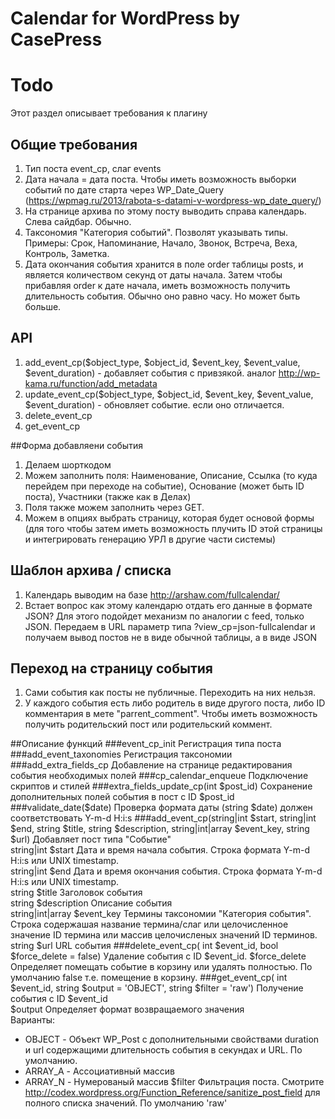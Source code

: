 Calendar for WordPress by CasePress
=====================

# Todo
Этот раздел описывает требования к плагину
## Общие требования
1. Тип поста event_cp, слаг events
2. Дата начала = дата поста. Чтобы иметь возможность выборки событий по дате старта через WP_Date_Query (https://wpmag.ru/2013/rabota-s-datami-v-wordpress-wp_date_query/)
3. На странице архива по этому посту выводить справа календарь. Слева сайдбар. Обычно.
4. Таксономия "Категория событий". Позволят указывать типы. Примеры: Срок, Напоминание, Начало, Звонок, Встреча, Веха, Контроль, Заметка.
5. Дата окончания события хранится в поле order таблицы posts, и является количеством секунд от даты начала. Затем чтобы прибавляя order к дате начала, иметь возможность получить длительность события. Обычно оно равно часу. Но может быть больше.


## API
1. add_event_cp($object_type, $object_id, $event_key, $event_value, $event_duration) - добавляет события с привзякой. аналог http://wp-kama.ru/function/add_metadata
2. update_event_cp($object_type, $object_id, $event_key, $event_value, $event_duration) - обновляет событие. если оно отличается.
3. delete_event_cp
4. get_event_cp


##Форма добавляени события
1. Делаем шорткодом
2. Можем заполнить поля: Наименование, Описание, Ссылка (то куда перейдем при переходе на событие), Основание (может быть ID поста), Участники (также как в Делах)
3. Поля также можем заполнить через GET.
4. Можем в опциях выбрать страницу, которая будет основой формы (для того чтобы затем иметь возможность плучить ID этой страницы и интегрировать генерацию УРЛ в другие части системы)


## Шаблон архива / списка
1. Календарь выводим на базе http://arshaw.com/fullcalendar/
2. Встает вопрос как этому календарю отдать его данные в формате JSON? Для этого подойдет механизм по аналогии с feed, только JSON. Передаем в URL параметр типа ?view_cp=json-fullcalendar и получаем вывод постов не в виде обычной таблицы, а в виде JSON


## Переход на страницу события
1. Сами события как посты не публичные. Переходить на них нельзя.
2. У каждого события есть либо родитель в виде другого поста, либо ID комментария в мете "parrent_comment". Чтобы иметь возможность получить родительский пост или родительский коммент.


##Описание функций
###event_cp_init
Регистрация типа поста
###add_event_taxonomies
Регистрация таксономии
###add_extra_fields_cp
Добавление на странице редактирования события необходимых полей
###cp_calendar_enqueue
Подключение скриптов и стилей
###extra_fields_update_cp(int $post_id)
Сохранение дополнительных полей события в пост с ID $post_id
###validate_date($date)
Проверка формата даты (string $date) должен соответствовать Y-m-d H:i:s
###add_event_cp(string|int $start, string|int $end, string $title, string $description, string|int|array $event_key, string $url)
Добавляет пост типа "Событие"  
string|int $start Дата и время начала события. Строка формата Y-m-d H:i:s или UNIX timestamp.  
string|int $end Дата и время окончания события. Строка формата Y-m-d H:i:s или UNIX timestamp.  
string $title Заголовок события  
string $description Описание события  
string|int|array $event_key Термины таксономии "Категория события". Строка содержашая название термина/слаг или целочисленное значение ID термина или массив целочисленых значений ID терминов.  
string $url URL события
###delete_event_cp( int $event_id, bool $force_delete = false)
Удаление события с ID $event_id. $force_delete Определяет помещать событие в корзину или удалять полностью. По умолчанию false т.е. помещение в корзину.
###get_event_cp( int $event_id, string $output = 'OBJECT', string $filter = 'raw')
Получение события с ID $event_id  
$output Определяет формат возвращаемого значения  
Варианты:
- OBJECT - Объект WP_Post с дополнительными свойствами duration и url содержащими длительность события в секундах и URL. По умолчанию.
- ARRAY_A - Ассоциативный массив
- ARRAY_N - Нумерованый массив
$filter Фильтрация поста. Смотрите http://codex.wordpress.org/Function_Reference/sanitize_post_field для полного списка значений. По умолчанию 'raw'